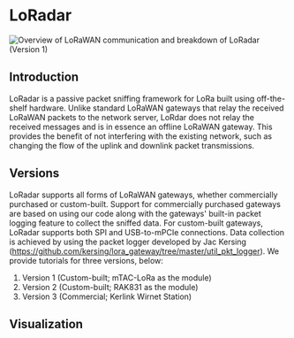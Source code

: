# LoRadar

![Overview of LoRaWAN communication and breakdown of LoRadar (Version 1)](https://drive.google.com/uc?export=view&id=1_DZtQ1pf7xVO5VPIY57kWERC9kML--kG)

## Introduction
LoRadar is a passive packet sniffing framework for LoRa built using off-the-shelf hardware. Unlike standard LoRaWAN gateways that relay the received LoRaWAN packets to the network server, LoRdar does not relay the received messages and is in essence an offline LoRaWAN gateway. This provides the benefit of not interfering with the existing network, such as changing the flow of the uplink and downlink packet transmissions.

## Versions
LoRadar supports all forms of LoRaWAN gateways, whether commercially purchased or custom-built. Support for commercially purchased gateways are based on using our code along with the gateways' built-in packet logging feature to collect the sniffed data. For custom-built gateways, LoRadar supports both SPI and USB-to-mPCIe connections. Data collection is achieved by using the packet logger developed by Jac Kersing (https://github.com/kersing/lora_gateway/tree/master/util_pkt_logger). We provide tutorials for three versions, below:
1) Version 1 (Custom-built; mTAC-LoRa as the module)
2) Version 2 (Custom-built; RAK831 as the module)
3) Version 3 (Commercial; Kerlink Wirnet Station)

## Visualization
